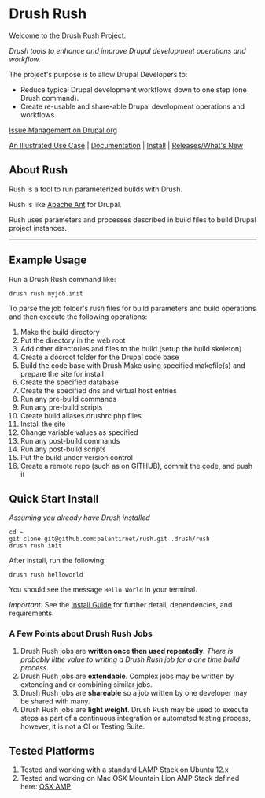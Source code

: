 Drush Rush
=========
Welcome to the Drush Rush Project.

*Drush tools to enhance and improve Drupal development operations and workflow.*

The project's purpose is to allow Drupal Developers to:

- Reduce typical Drupal development workflows down to one step (one Drush command).
- Create re-usable and share-able Drupal development operations and workflows.

[Issue Management on Drupal.org](https://drupal.org/project/issues/rush)

[An Illustrated Use Case](http://palantirnet.github.io/rush/html/Drush-Rush-Use-Case-Illustration.pdf) | [Documentation](http://palantirnet.github.io/rush/html/) | [Install](http://palantirnet.github.io/rush/html/doc-install-guide.html) | [Releases/What's New](https://github.com/palantirnet/rush/releases)

## About Rush

Rush is a tool to run parameterized builds with Drush.

Rush is like [Apache Ant](http://ant.apache.org/) for Drupal.

Rush uses parameters and processes described in build files to build Drupal project instances.

---

## Example Usage

Run a Drush Rush command like:

    drush rush myjob.init

To parse the job folder's rush files for build parameters and build operations and then execute the following operations:

1. Make the build directory
2. Put the directory in the web root
3. Add other directories and files to the build (setup the build skeleton)
4. Create a docroot folder for the Drupal code base
5. Build the code base with Drush Make using specified makefile(s) and prepare the site for install
6. Create the specified database
7. Create the specified dns and virtual host entries
8. Run any pre-build commands
9. Run any pre-build scripts
10. Create build aliases.drushrc.php files
11. Install the site
12. Change variable values as specified
13. Run any post-build commands
14. Run any post-build scripts
15. Put the build under version control
16. Create a remote repo (such as on GITHUB), commit the code, and push it

## Quick Start Install

*Assuming you already have Drush installed*

    cd ~
    git clone git@github.com:palantirnet/rush.git .drush/rush
    drush rush init

After install, run the following:

    drush rush helloworld

You should see the message `Hello World` in your terminal.

*Important:* See the [Install Guide](http://palantirnet.github.io/rush/html/doc-install-guide.html) for further detail, dependencies, and requirements.

### A Few Points about Drush Rush Jobs

1.  Drush Rush jobs are **written once then used repeatedly**. *There is probably little value to writing a Drush Rush job for a one time build process.*
2.  Drush Rush jobs are **extendable**.  Complex jobs may be written by extending and or combining similar jobs.
3.  Drush Rush jobs are **shareable** so a job written by one developer may be shared with many.
4.  Drush Rush jobs are **light weight**.  Drush Rush may be used to execute steps as part of a continuous integration or automated testing process, however, it is not a CI or Testing Suite.


## Tested Platforms

1. Tested and working with a standard LAMP Stack on Ubuntu 12.x
2. Tested and working on Mac OSX Mountain Lion AMP Stack defined here: [OSX AMP](http://coolestguyplanettech.com/downtown/install-and-configure-apache-mysql-php-and-phpmyadmin-osx-108-mountain-lion)
